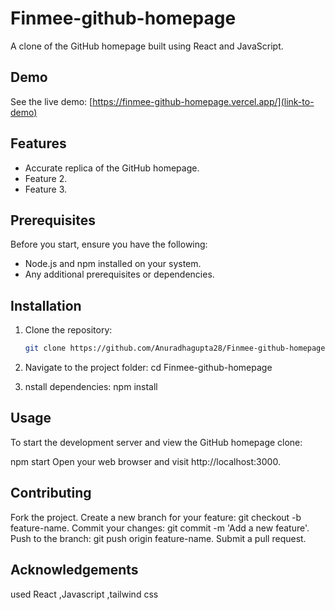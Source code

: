 # Finmee-github-homepage


A clone of the GitHub homepage built using React and JavaScript.

## Demo

See the live demo: [https://finmee-github-homepage.vercel.app/](link-to-demo)

## Features

- Accurate replica of the GitHub homepage.
- Feature 2.
- Feature 3.

## Prerequisites

Before you start, ensure you have the following:

- Node.js and npm installed on your system.
- Any additional prerequisites or dependencies.

## Installation

1. Clone the repository:
   ```bash
   git clone https://github.com/Anuradhagupta28/Finmee-github-homepage.git

 2. Navigate to the project folder:
 cd Finmee-github-homepage

 3. nstall dependencies: 
 npm install
 

 ##   Usage
To start the development server and view the GitHub homepage clone:


npm start
Open your web browser and visit http://localhost:3000.

## Contributing
Fork the project.
Create a new branch for your feature: git checkout -b feature-name.
Commit your changes: git commit -m 'Add a new feature'.
Push to the branch: git push origin feature-name.
Submit a pull request.

## Acknowledgements
 used React ,Javascript ,tailwind css
 


